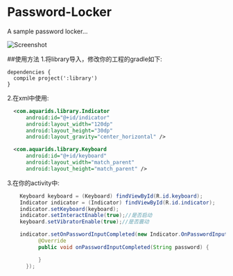 # Password-Locker
A sample password locker...

![Screenshot]()

##使用方法
  1.将library导入，修改你的工程的gradle如下:

    dependencies {
      compile project(':library')
    }

  2.在xml中使用:
  ```xml
    <com.aquarids.library.Indicator
        android:id="@+id/indicator"
        android:layout_width="120dp"
        android:layout_height="30dp"
        android:layout_gravity="center_horizontal" />

    <com.aquarids.library.Keyboard
        android:id="@+id/keyboard"
        android:layout_width="match_parent"
        android:layout_height="match_parent" />
  ```      
  3.在你的activity中:
  ```java
      Keyboard keyboard = (Keyboard) findViewById(R.id.keyboard);
      Indicator indicator = (Indicator) findViewById(R.id.indicator);
      indicator.setKeyboard(keyboard);
      indicator.setInteractEnable(true);//是否启动
      keyboard.setVibratorEnable(true);//是否震动

      indicator.setOnPasswordInputCompleted(new Indicator.OnPasswordInputCompleted() {
            @Override
            public void onPasswordInputCompleted(String password) {

            }
        });
  ```

